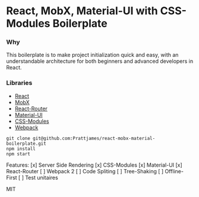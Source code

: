 # React, MobX, Material-UI with CSS-Modules Boilerplate

### Why

This boilerplate is to make project initialization quick and easy,
with an understandable architecture for both beginners and advanced
developers in React.

### Libraries

- [React](https://github.com/facebook/react)
- [MobX](https://github.com/mobxjs/mobx)
- [React-Router](https://github.com/ReactTraining/react-router)
- [Material-UI](https://github.com/callemall/material-ui)
- [CSS-Modules](https://github.com/css-modules/css-modules)
- [Webpack](https://github.com/webpack/webpack)

```
git clone git@github.com:Prattjames/react-mobx-material-boilerplate.git
npm install
npm start
```

Features:
[x] Server Side Rendering
[x] CSS-Modules
[x] Material-UI
[x] React-Router
[ ] Webpack 2
[ ] Code Spliting
[ ] Tree-Shaking
[ ] Offline-First
[ ] Test unitaires

MIT
